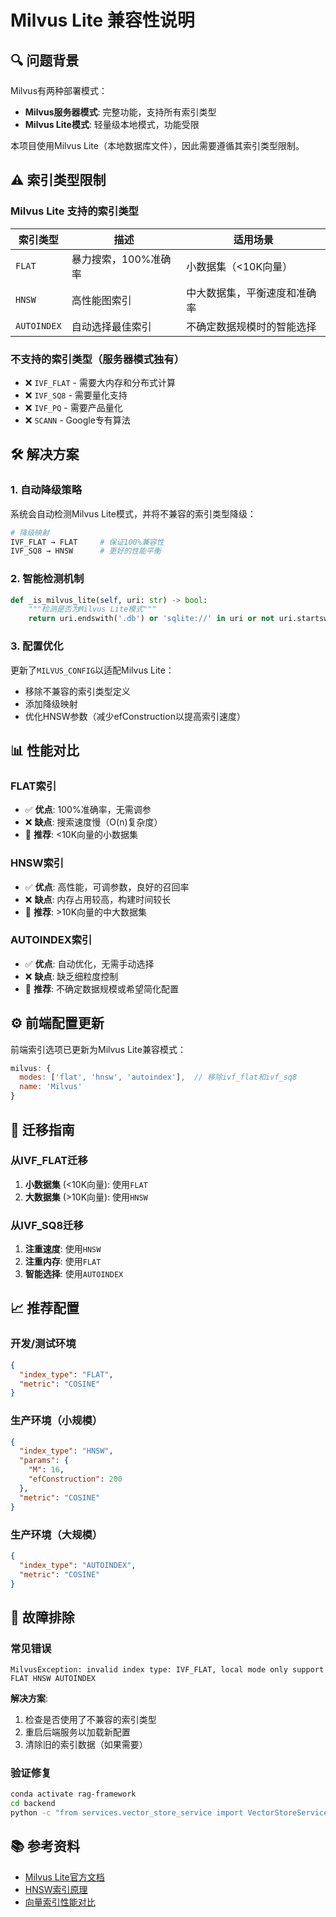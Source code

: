# Milvus Lite 兼容性说明

## 🔍 问题背景

Milvus有两种部署模式：
- **Milvus服务器模式**: 完整功能，支持所有索引类型
- **Milvus Lite模式**: 轻量级本地模式，功能受限

本项目使用Milvus Lite（本地数据库文件），因此需要遵循其索引类型限制。

## ⚠️ 索引类型限制

### Milvus Lite 支持的索引类型
| 索引类型 | 描述 | 适用场景 |
|---------|------|----------|
| `FLAT` | 暴力搜索，100%准确率 | 小数据集（<10K向量） |
| `HNSW` | 高性能图索引 | 中大数据集，平衡速度和准确率 |
| `AUTOINDEX` | 自动选择最佳索引 | 不确定数据规模时的智能选择 |

### 不支持的索引类型（服务器模式独有）
- ❌ `IVF_FLAT` - 需要大内存和分布式计算
- ❌ `IVF_SQ8` - 需要量化支持
- ❌ `IVF_PQ` - 需要产品量化
- ❌ `SCANN` - Google专有算法

## 🛠️ 解决方案

### 1. 自动降级策略
系统会自动检测Milvus Lite模式，并将不兼容的索引类型降级：

```python
# 降级映射
IVF_FLAT → FLAT     # 保证100%兼容性
IVF_SQ8 → HNSW      # 更好的性能平衡
```

### 2. 智能检测机制
```python
def _is_milvus_lite(self, uri: str) -> bool:
    """检测是否为Milvus Lite模式"""
    return uri.endswith('.db') or 'sqlite://' in uri or not uri.startswith('http')
```

### 3. 配置优化
更新了`MILVUS_CONFIG`以适配Milvus Lite：
- 移除不兼容的索引类型定义
- 添加降级映射
- 优化HNSW参数（减少efConstruction以提高索引速度）

## 📊 性能对比

### FLAT索引
- ✅ **优点**: 100%准确率，无需调参
- ❌ **缺点**: 搜索速度慢（O(n)复杂度）
- 🎯 **推荐**: <10K向量的小数据集

### HNSW索引  
- ✅ **优点**: 高性能，可调参数，良好的召回率
- ❌ **缺点**: 内存占用较高，构建时间较长
- 🎯 **推荐**: >10K向量的中大数据集

### AUTOINDEX索引
- ✅ **优点**: 自动优化，无需手动选择
- ❌ **缺点**: 缺乏细粒度控制
- 🎯 **推荐**: 不确定数据规模或希望简化配置

## ⚙️ 前端配置更新

前端索引选项已更新为Milvus Lite兼容模式：
```javascript
milvus: {
  modes: ['flat', 'hnsw', 'autoindex'],  // 移除ivf_flat和ivf_sq8
  name: 'Milvus'
}
```

## 🔄 迁移指南

### 从IVF_FLAT迁移
1. **小数据集** (<10K向量): 使用`FLAT`
2. **大数据集** (>10K向量): 使用`HNSW`

### 从IVF_SQ8迁移
1. **注重速度**: 使用`HNSW`
2. **注重内存**: 使用`FLAT`
3. **智能选择**: 使用`AUTOINDEX`

## 📈 推荐配置

### 开发/测试环境
```json
{
  "index_type": "FLAT",
  "metric": "COSINE"
}
```

### 生产环境（小规模）
```json
{
  "index_type": "HNSW",
  "params": {
    "M": 16,
    "efConstruction": 200
  },
  "metric": "COSINE"
}
```

### 生产环境（大规模）
```json
{
  "index_type": "AUTOINDEX",
  "metric": "COSINE"
}
```

## 🐛 故障排除

### 常见错误
```
MilvusException: invalid index type: IVF_FLAT, local mode only support FLAT HNSW AUTOINDEX
```

**解决方案**: 
1. 检查是否使用了不兼容的索引类型
2. 重启后端服务以加载新配置
3. 清除旧的索引数据（如果需要）

### 验证修复
```bash
conda activate rag-framework
cd backend
python -c "from services.vector_store_service import VectorStoreService; print('✅ 修复成功')"
```

## 📚 参考资料

- [Milvus Lite官方文档](https://milvus.io/docs/milvus_lite.md)
- [HNSW索引原理](https://arxiv.org/abs/1603.09320)
- [向量索引性能对比](https://github.com/erikbern/ann-benchmarks) 